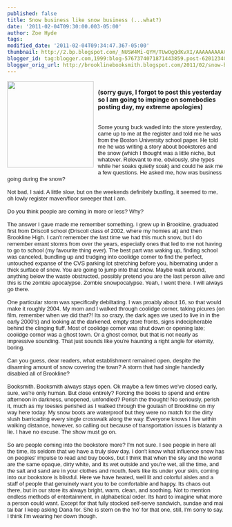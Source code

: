 ```yaml
---
published: false
title: Snow business like snow business (...what?)
date: '2011-02-04T09:30:00.003-05:00'
author: Zoe Hyde
tags: 
modified_date: '2011-02-04T09:34:47.367-05:00'
thumbnail: http://2.bp.blogspot.com/_NUSW4Mi-QYM/TUwOgQdKvXI/AAAAAAAAACA/BT-gtpXpb18/s72-c/mai-tai-su-1835314-l.jpg
blogger_id: tag:blogger.com,1999:blog-5767374071871443859.post-6201234084490569071
blogger_orig_url: http://brooklinebooksmith.blogspot.com/2011/02/snow-business-like-snow-business-what.html
---
```


<a onblur="try {parent.deselectBloggerImageGracefully();} catch(e) {}" href="http://2.bp.blogspot.com/_NUSW4Mi-QYM/TUwOgQdKvXI/AAAAAAAAACA/BT-gtpXpb18/s1600/mai-tai-su-1835314-l.jpg"><img style="float:left; margin:0 10px 10px 0;cursor:pointer; cursor:hand;width: 200px; height: 200px;" src="http://2.bp.blogspot.com/_NUSW4Mi-QYM/TUwOgQdKvXI/AAAAAAAAACA/BT-gtpXpb18/s200/mai-tai-su-1835314-l.jpg" border="0" alt="" id="BLOGGER_PHOTO_ID_5569842786486369650" /></a><br /><b>(sorry guys, I forgot to post this yesterday so I am going to impinge on somebodies posting day, my extreme apologies)</b><div><b><br /></b></div><div><b><span class="Apple-style-span" style="font-family: arial; font-weight: normal; font-size: small; "><div>Some young buck waded into the store yesterday, came up to me at the register and told me he was from the Boston University school paper. He told me he was writing a story about bookstores and the snow (which I thought was a little niche, but whatever. Relevant to me, obviously, she types while her soaks quietly soak) and could he ask me a few questions. He asked me, how was business going during the snow?</div><div><br /></div><div> </div><div>Not bad, I said. A little slow, but on the weekends definitely bustling, it seemed to me, oh lowly register maven/floor sweeper that I am.</div><div><br /></div><div> </div><div>Do you think people are coming in more or less? Why?</div><div><br /></div><div> </div><div>The answer I gave made me remember something. I grew up in Brookline, graduated first from Driscoll school (Driscoll class of 2002, where my homies at) and then Brookline High. I can't remember the last time we had this much snow, but I do remember errant storms from over the years, especially ones that led to me not having to go to school (my favourite thing ever). The best part was waking up, finding school was canceled, bundling up and trudging into coolidge corner to find the perfect, untouched expanse of the CVS parking lot stretching before you, hibernating under a thick surface of snow. You are going to jump into that snow. Maybe walk around, anything below the waste obstructed, possibly pretend you are the last person alive and this is the zombie apocalypse. Zombie snowpocalypse. Yeah, I went there. I will always go there.</div><div><br /></div><div> </div><div>One particular storm was specifically debiltating. I was proably about 16, so that would make it roughly 2004. My mom and I walked through coolidge corner, taking picures (on film, remember when we did that?! Its so crazy, the dark ages we used to live in in the early 2000's) and looking at the darkened, empty store fronts, signs indecipherable behind the clinging fluff. Most of coolidge corner was shut down or opening late; coolidge corner was a ghost town. Or a ghost corner, but that is not nearly as impressive sounding. That just sounds like you're haunting a right angle for eternity, boring.</div><div><br /></div><div> </div><div>Can you guess, dear readers, what establishment remained open, despite the disarming amount of snow covering the town? A storm that had single handedly disabled all of Brookline?</div><div><br /></div><div> </div><div>Booksmith. Booksmith always stays open. Ok maybe a few times we've closed early, sure, we're only human. But close entirely? Forcing the books to spend and entire afternoon in darkness, unopened, unfondled?  Perish the thought! No seriously, perish it, much as my toesies perished as I walked through the goulash of Brookline on my way here today. My snow boots are waterproof but they were no match for the dirty slush barricading every single crosswalk along the way. Everyone knows I live within walking distance, however, so calling out because of transportation issues is blatanty a lie. I have no excuse. The show must go on. </div><div><br /></div><div> </div><div>So are people coming into the bookstore more? I'm not sure. I see people in here all the time, its seldom that we have a truly slow day. I don't know what influence snow has on peoples' impulse to read and buy books, but I think that when the sky and the world are the same opaque, dirty white, and its wet outside and you're wet, all the time, and the salt and sand are in your clothes and mouth, feels like its under your skin, coming into our bookstore is blissful. Here we have heated, well lit and colorful aisles and a staff of people that genuinely want you to be comfortable and happy. Its chaos out there, but in our store its always bright, warm, clean, and soothing. Not to mention endless methods of entertainment, in alphabetical order.   Its hard to imagine what more a person could want. Except for that fully stocked self-serve sandwich, sundae and mai tai bar I keep asking Dana for. She is stern on the 'no' for that one, still, I'm sorry to say. I think I'm wearing her down though. </div></span></b></div>